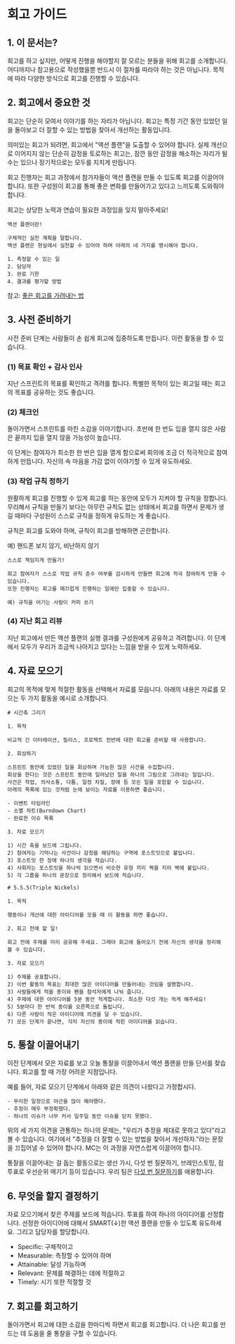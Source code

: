 # 회고 가이드



## 1. 이 문서는?

회고를 하고 싶지만, 어떻게 진행을 해야할지 잘 모르는 분들을 위해 회고를 소개합니다. 어디까지나 참고용으로 작성했을뿐 반드시 이 절차를 따라야 하는 것은 아닙니다. 목적에 따라 다양한 방식으로 회고를 진행할 수 있습니다.



## 2. 회고에서 중요한 것

회고는 단순히 모여서 이야기를 하는 자리가 아닙니다. 회고는 특정 기간 동안 있었던 일을 돌아보고 더 잘할 수 있는 방법을 찾아서 개선하는 활동입니다.

의미있는 회고가 되려면, 회고에서 "액션 플랜"을 도출할 수 있어야 합니다. 실제 개선으로 이어지지 않는 단순히 감정을 토로하는 회고는, 잠깐 동안 감정을 해소하는 자리가 될 수는 있으나 장기적으로는 모두를 지치게 만듭니다.

회고 진행자는 회고 과정에서 참가자들이 액션 플랜을 만들 수 있도록 회고를 이끌어야 합니다. 또한 구성원이 회고를 통해 좋은 변화를 만들어가고 있다고 느끼도록 도와줘야 합니다.

회고는 상당한 노력과 연습이 필요한 과정임을 잊지 말아주세요!

```
액션 플랜이란!

구체적인 실천 계획을 말합니다.
액션 플랜은 현실에서 실천할 수 있어야 하며 아래의 네 가지를 명시해야 합니다.

1. 측정할 수 있는 일
2. 담당자
3. 완료 기한
4. 결과를 평가할 방법
```

참고: [좋은 회고를 가려내는 법](http://egloos.zum.com/agile/v/5829827)



## 3. 사전 준비하기

사전 준비 단계는 사람들이 손 쉽게 회고에 집중하도록 만듭니다. 이런 활동을 할 수 있습니다.

### (1) 목표 확인 + 감사 인사

지난 스프린트의 목표를 확인하고 격려를 합니다. 특별한 목적이 있는 회고일 때는 회고의 목표를 공유하는 것도 좋습니다.

### (2) 체크인

돌아가면서 스프린트를 마친 소감을 이야기합니다. 초반에 한 번도 입을 열지 않은 사람은 끝까지 입을 열지 않을 가능성이 높습니다.

이 단계는 참여자가 최소한 한 번은 입을 열게 함으로써 회의에 조금 더 적극적으로 참여하게 만듭니다. 자신의 속 마음을 가감 없이 이야기할 수 있게 유도하세요.

### (3) 작업 규칙 정하기

원활하게 회고를 진행할 수 있게 회고를 하는 동안에 모두가 지켜야 할 규칙을 정합니다. 무리해서 규칙을 만들기 보다는 아무런 규칙도 없는 상태에서 회고를 하면서 문제가 생길 때마다 구성원이 스스로 규칙을 정하게 유도하는 게 좋습니다.

규칙은 회고를 도와야 하며, 규칙이 회고를 방해하면 곤란합니다.

예) 핸드폰 보지 않기, 비난하지 않기

```
스스로 책임지게 만들기!

회고 참여자가 스스로 작업 규칙 준수 여부를 감시하게 만들면 회고에 적극 참여하게 만들 수 있습니다.
또한 진행자는 회고를 매끄럽게 진행하는 일에만 집중할 수 있습니다.

예) 규칙을 어기는 사람이 커피 쏘기
```

### (4) 지난 회고 리뷰

지난 회고에서 만든 액션 플랜의 실행 결과를 구성원에게 공유하고 격려합니다. 이 단계에서 모두가 우리가 조금씩 나아지고 있다는 느낌을 받을 수 있게 노력하세요.



## 4. 자료 모으기

회고의 목적에 맞게 적절한 활동을 선택해서 자료를 모읍니다. 아래의 내용은 자료를 모으는 두 가지 활동을 예시로 소개합니다.

```
# 시간축 그리기

1. 목적

비교적 긴 이터레이션, 릴리스, 프로젝트 전반에 대한 회고를 준비할 때 사용합니다.

2. 회상하기

스프린트 동안에 있었던 일을 회상하며 가능한 많은 사건을 수집합니다.
회상을 한다는 것은 스프린트 동안에 일어났던 일을 하나의 그림으로 그려내는 일입니다.
사건은 작업, 의사소통, 다툼, 일정 차질, 장애 등 모든 일을 포함할 수 있습니다.
아래의 목록에 있는 것처럼 눈에 보이는 자료를 이용하면 좋습니다.

- 이벤트 타임라인
- 소멸 차트(Burndown Chart)
- 완료한 이슈 목록

3. 자료 모으기

1) 시간 축을 보드에 그립니다.
2) 참여자는 기억나는 사건이나 감정을 해당하는 구역에 포스트잇으로 붙입니다.
3) 포스트잇 한 장에 하나의 생각을 적습니다.
4) 사회자는 포스트잇을 하나씩 읽으면서 비슷한 유형 끼리 짝을 지어 벽에 붙입니다.
5) 각 그룹을 하나의 문장으로 정리해서 보드에 적습니다.
```

```
# 5.5.5(Triple Nickels)

1. 목적

행동이나 개선에 대한 아이디어를 모을 때 이 활동을 하면 좋습니다.

2. 회고 전에 할 일!

회고 전에 주제를 미리 공유해 주세요. 그래야 회고에 들어오기 전에 자신의 생각을 정리해 볼 수 있습니다.

3. 자료 모으기

1) 주제를 공표합니다.
2) 이번 활동의 목표는 최대한 많은 아이디어를 만들어내는 것임을 설명합니다.
3) 사람들에게 적을 종이와 펜을 참석자에게 나눠 줍니다.
4) 주제에 대한 아이디어를 5분 동안 적게합니다. 최소한 다섯 개는 적게 해주세요!
5) 5분마다 한 번씩 종이를 오른쪽으로 돌립니다.
6) 다른 사람이 적은 아이디어에 의견을 달 수 있습니다.
7) 모든 단계가 끝나면, 각자 자신의 종이에 적힌 아이디어를 읽습니다.
```



## 5. 통찰 이끌어내기

이전 단계에서 모은 자료를 보고 오늘 통찰을 이끌어내서 액션 플랜을 만들 단서를 찾습니다. 회고를 할 때 가장 어려운 지점입니다.

예를 들어, 자료 모으기 단계에서 아래와 같은 의견이 나왔다고 가정합시다.

```
- 무리한 일정으로 야근을 많이 해야했다.
- 추정이 매우 부정확했다.
- 하나의 이슈가 너무 커서 일주일 동안 이슈를 닫지 못했다.
```

위의 세 가지 의견을 관통하는 하나의 문제는, "우리가 추정을 제대로 못하고 있다"라고 볼 수 있습니다. 여기에서 "추정을 더 잘할 수 있는 방법을 찾아서 개선하자."라는 문장을 끄집어낼 수 있어야 합니다. MC는 이 과정을 자연스럽게 이끌어야 합니다.

통찰을 이끌어내는 걸 돕는 활동으로는 생선 가시, 다섯 번 질문하기, 브레인스토밍, 점 투표로 우선순위 매기기 등이 있습니다. 우리 팀은 [다섯 번 질문하기](https://brunch.co.kr/@bookfit/3239)를 애용합니다.



## 6. 무엇을 할지 결정하기

자료 모으기에서 찾은 주제를 보드에 적습니다. 투표를 하여 하나의 아이디어를 선정합니다. 선정한 아이디어에 대해서 SMART(↓)한 액션 플랜을 만들 수 있도록 유도하세요. 그리고 담당자를 할당합니다.

- Specific: 구체적이고
- Measurable: 측정할 수 있어야 하며
- Attainable: 달성 가능하며
- Relevant: 문제를 해결하는 데에 적절하고
- Timely: 시기 또한 적절할 것



## 7. 회고를 회고하기

돌아가면서 회고에 대한 소감을 한마디씩 하면서 회고를 회고합니다. 더 나은 회고를 만드는 데 도움을 줄 통찰을 구할 수 있습니다.



